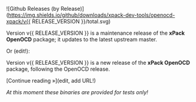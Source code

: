 ![Github Releases (by Release)](https://img.shields.io/github/downloads/xpack-dev-tools/openocd-xpack/v{{ RELEASE_VERSION }}/total.svg)

Version v{{ RELEASE_VERSION }} is a maintenance release of the **xPack OpenOCD** package; it updates to the latest upstream master.

Or (edit!):

Version v{{ RELEASE_VERSION }} is a new release of the **xPack OpenOCD** package, following the OpenOCD release.

[Continue reading »](edit, add URL!)

_At this moment these binaries are provided for tests only!_
